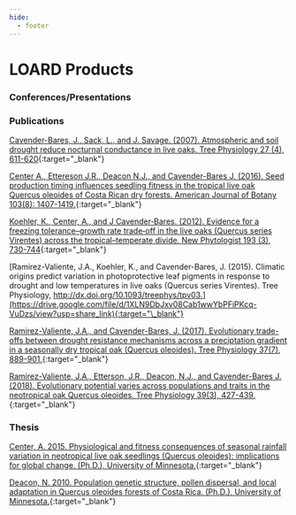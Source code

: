 ```yaml
---
hide:
  - footer
---
```


# LOARD Products
### Conferences/Presentations

### Publications

[Cavender-Bares, J., Sack, L., and J. Savage. (2007). Atmospheric and soil drought reduce nocturnal conductance in live oaks. Tree Physiology 27 (4), 611-620](https://drive.google.com/file/d/1oiGb1WnDMIVbg3mpm83lLnrbI3woi36B/view?usp=share_link){:target="\_blank"}

[Center A., Ettereson J.R., Deacon N.J., and Cavender-Bares J. (2016). Seed production timing influences seedling fitness in the tropical live oak Quercus oleoides of Costa Rican dry forests. American Journal of Botany 103(8): 1407-1419.](https://drive.google.com/file/d/1vi5MnxbQXZnjV7TtgIUdeSKuEXFWjpkk/view?usp=sharing){:target="\_blank"}

[Koehler, K., Center, A., and J Cavender‐Bares. (2012). Evidence for a freezing tolerance–growth rate trade‐off in the live oaks (Quercus series Virentes) across the tropical–temperate divide. New Phytologist 193 (3), 730-744](https://drive.google.com/file/d/1jZiri7O5-dbys1MH38MXhy-OJeWWfIIr/view?usp=share_link){:target="\_blank"}

[Ramirez-Valiente, J.A., Koehler, K., and Cavender-Bares, J. (2015). Climatic origins predict variation in photoprotective leaf pigments in response to drought and low temperatures in live oaks (Quercus series Virentes). Tree Physiology, http://dx.doi.org/10.1093/treephys/tpv03.](https://drive.google.com/file/d/1XLN9DbJxv08Cab1wwYbPFiPKcq-VuDzs/view?usp=share_link){:target="\_blank"}

[Ramirez-Valiente, J.A., and Cavender-Bares, J. (2017). Evolutionary trade-offs between drought resistance mechanisms across a preciptation gradient in a seasonally dry tropical oak (Quercus oleoides). Tree Physiology 37(7), 889-901.](https://drive.google.com/file/d/1Gh8QhkOo_O23hLDTIiCGdknyEyYxtrua/view?usp=sharing){:target="\_blank"}

[Ramirez-Valiente, J.A., Etterson, J.R., Deacon, N.J., and Cavender-Bares J. (2018). Evolutionary potential varies across populations and traits in the neotropical oak Quercus oleoides. Tree Physiology 39(3), 427-439.](https://drive.google.com/file/d/19mW3cnHSHkonu1qyF4UD0a1Tbio0gOdW/view?usp=sharing){:target="\_blank"}

### Thesis

[Center, A. 2015. Physiological and fitness consequences of seasonal
rainfall variation in neotropical live oak seedlings (Quercus oleoides):
implications for global change. (Ph.D.), University of
Minnesota.](https://drive.google.com/file/d/1CQDgEk10LcEttBYMUdYeRfCc8Y_OxAvq/view?usp=sharing){:target="\_blank"}

[Deacon, N. 2010. Population genetic structure, pollen dispersal, and
local adaptation in Quercus oleoides forests of Costa Rica. (Ph.D.),
University of
Minnesota.](https://drive.google.com/file/d/1910o-ciOZEnaquuvbvweEsSEBUS9a1y1/view?usp=sharing){:target="\_blank"}

